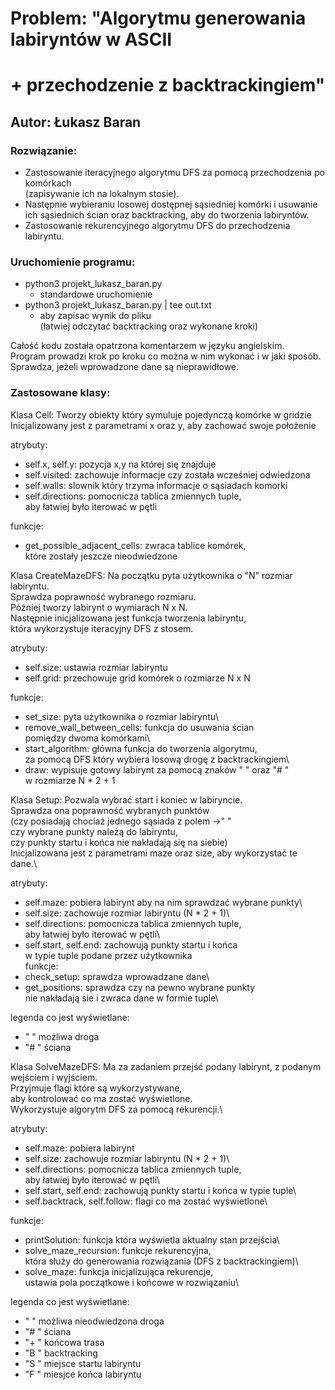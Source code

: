 # Problem: "Algorytmu generowania labiryntów w ASCII

# + przechodzenie z backtrackingiem"

## Autor: Łukasz Baran

### Rozwiązanie:

- Zastosowanie iteracyjnego algorytmu DFS za pomocą przechodzenia po komórkach\
  (zapisywanie ich na lokalnym stosie).
- Następnie wybieraniu losowej dostępnej sąsiedniej komórki i usuwanie\
  ich sąsiednich ścian oraz backtracking, aby do tworzenia labiryntów.
- Zastosowanie rekurencyjnego algorytmu DFS do przechodzenia labiryntu.

### Uruchomienie programu:

- python3 projekt_lukasz_baran.py
  - standardowe uruchomienie
- python3 projekt_lukasz_baran.py | tee out.txt
  - aby zapisac wynik do pliku\
    (łatwiej odczytać backtracking oraz wykonane kroki)

Całość kodu została opatrzona komentarzem w języku angielskim.\
Program prowadzi krok po kroku co można w nim wykonać i w jaki sposób.\
Sprawdza, jeżeli wprowadzone dane są nieprawidłowe.

### Zastosowane klasy:

Klasa Cell:
Tworzy obiekty który symuluje pojedynczą komórke w gridzie\
 Inicjalizowany jest z parametrami x oraz y, aby zachować swoje położenie

atrybuty:

- self.x, self.y: pozycja x,y na której się znajduje
- self.visited: zachowuje informacje czy została wcześniej odwiedzona
- self.walls: slownik który trzyma informacje o sąsiadach komorki
- self.directions: pomocnicza tablica zmiennych tuple,\
  aby łatwiej było iterować w pętli

funkcje:

- get_possible_adjacent_cells: zwraca tablice komórek,\
  które zostały jeszcze nieodwiedzone

Klasa CreateMazeDFS:
Na początku pyta użytkownika o "N" rozmiar labiryntu.\
 Sprawdza poprawność wybranego rozmiaru.\
 Później tworzy labirynt o wymiarach N x N.\
 Następnie inicjalizowana jest funkcja tworzenia labiryntu,\
 która wykorzystuje iteracyjny DFS z stosem.

atrybuty:

- self.size: ustawia rozmiar labiryntu
- self.grid: przechowuje grid komórek o rozmiarze N x N

funkcje:

- set_size: pyta użytkownika o rozmiar labiryntu\
- remove_wall_between_cells: funkcja do usuwania ścian\
  pomiędzy dwoma komórkami\
- start_algorithm: główna funkcja do tworzenia algorytmu,\
  za pomocą DFS który wybiera losową drogę z backtrackingiem\
- draw: wypisuje gotowy labirynt za pomocą znaków " " oraz "# "\
  w rozmiarze N \* 2 + 1

Klasa Setup:
Pozwala wybrać start i koniec w labiryncie.\
 Sprawdza ona poprawność wybranych punktów\
 (czy posiadają chociaż jednego sąsiada z polem ->" "\
 czy wybrane punkty należą do labiryntu,\
 czy punkty startu i końca nie nakładają się na siebie)\
 Inicjalizowana jest z parametrami maze oraz size, aby wykorzystać te dane.\

atrybuty:

- self.maze: pobiera labirynt aby na nim sprawdzać wybrane punkty\
- self.size: zachowuje rozmiar labiryntu (N \* 2 + 1)\
- self.directions: pomocnicza tablica zmiennych tuple,\
  aby łatwiej było iterować w pętli\
- self.start, self.end: zachowują punkty startu i końca\
   w typie tuple podane przez użytkownika
  \
   funkcje:
- check_setup: sprawdza wprowadzane dane\
- get_positions: sprawdza czy na pewno wybrane punkty\
  nie nakładają sie i zwraca dane w formie tuple\

legenda co jest wyświetlane:

- " " możliwa droga
- "# " ściana

Klasa SolveMazeDFS:
Ma za zadaniem przejść podany labirynt, z podanym wejściem i wyjściem.\
 Przyjmuje flagi które są wykorzystywane,\
 aby kontrolować co ma zostać wyświetlone.\
 Wykorzystuje algorytm DFS za pomocą rekurencji.\

atrybuty:

- self.maze: pobiera labirynt
- self.size: zachowuje rozmiar labiryntu (N \* 2 + 1)\
- self.directions: pomocnicza tablica zmiennych tuple,\
  aby łatwiej było iterować w pętli\
- self.start, self.end: zachowują punkty startu i końca w typie tuple\
- self.backtrack, self.follow: flagi co ma zostać wyświetlone\

funkcje:

- printSolution: funkcja która wyświetla aktualny stan przejścia\
- solve_maze_recursion: funkcje rekurencyjna,\
  która służy do generowania rozwiązania (DFS z backtrackingiem)\
- solve_maze: funkcja inicjalizująca rekurencje,\
  ustawia pola początkowe i końcowe w rozwiązaniu\

legenda co jest wyświetlane:

- " " możliwa nieodwiedzona droga
- "# " ściana
- "+ " końcowa trasa
- "B " backtracking
- "S " miejsce startu labiryntu
- "F " miesjce końca labiryntu
